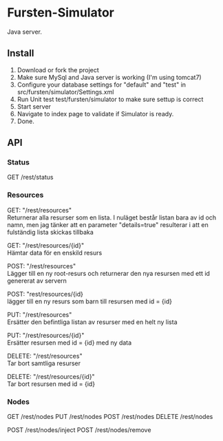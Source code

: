 Fursten-Simulator
=================

Java server.

Install
-------

1. Download or fork the project
2. Make sure MySql and Java server is working (I'm using tomcat7)
3. Configure your database settings for "default" and "test" in src/fursten/simulator/Settings.xml
4. Run Unit test test/fursten/simulator to make sure settup is correct
5. Start server
6. Navigate to index page to validate if Simulator is ready.
7. Done.

API
------------

### Status

GET		/rest/status

### Resources

GET: "/rest/resources"  
Returnerar alla resurser som en lista. I nuläget består listan bara av id och namn, men jag tänker att en parameter "details=true" resulterar i att en fulständig lista skickas tillbaka  

GET: "/rest/resources/{id}"  
Hämtar data för en enskild resurs  

POST: "/rest/resources"  
Lägger till en ny root-resurs och returnerar den nya resursen med ett id genererat av servern  

POST: "rest/resources/{id}  
lägger till en ny resurs som barn till resursen med id = {id}  

PUT: "/rest/resources"  
Ersätter den befintliga listan av resurser med en helt ny lista  

PUT: "/rest/resources/{id}"  
Ersätter resursen med id = {id} med ny data  

DELETE: "/rest/resources"  
Tar bort samtliga resurser  

DELETE: "/rest/resources/{id}"  
Tar bort resursen med id = {id}  

### Nodes

GET 	/rest/nodes
PUT 	/rest/nodes
POST	/rest/nodes
DELETE	/rest/nodes
	
POST	/rest/nodes/inject
POST	/rest/nodes/remove
